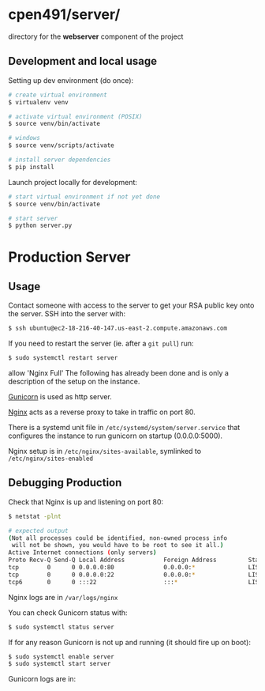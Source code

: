 # cpen491/server/
directory for the **webserver** component of the project


## Development and local usage
Setting up dev environment (do once):
```bash
# create virtual environment
$ virtualenv venv

# activate virtual environment (POSIX)
$ source venv/bin/activate

# windows
$ source venv/scripts/activate

# install server dependencies
$ pip install 

```

Launch project locally for development:
```bash
# start virtual environment if not yet done
$ source venv/bin/activate

# start server
$ python server.py
```



# Production Server
## Usage
Contact someone with access to the server to get your RSA public key onto the
server.  SSH into the server with:

```bash
$ ssh ubuntu@ec2-18-216-40-147.us-east-2.compute.amazonaws.com
```

If you need to restart the server (ie. after a ```git pull```) run:

```bash
$ sudo systemctl restart server
```

allow 'Nginx Full'
The following has already been done and is only a description of the setup
on the instance.

[Gunicorn](http://gunicorn.org/) is used as http server.

[Nginx](https://www.nginx.com/) acts as a reverse proxy to take in traffic on port 80.
 
There is a systemd unit file in ```/etc/systemd/system/server.service``` that
configures the instance to run gunicorn on startup (0.0.0.0:5000).

Nginx setup is in ```/etc/nginx/sites-available```, symlinked to ```/etc/nginx/sites-enabled```

## Debugging Production
Check that Nginx is up and listening on port 80:
```bash
$ netstat -plnt

# expected output
(Not all processes could be identified, non-owned process info
 will not be shown, you would have to be root to see it all.)
Active Internet connections (only servers)
Proto Recv-Q Send-Q Local Address           Foreign Address         State       PID/Program name
tcp        0      0 0.0.0.0:80              0.0.0.0:*               LISTEN      -
tcp        0      0 0.0.0.0:22              0.0.0.0:*               LISTEN      -
tcp6       0      0 :::22                   :::*                    LISTEN      -
``` 

Nginx logs are in ```/var/logs/nginx```

You can check Gunicorn status with:
```bash
$ sudo systemctl status server
```

If for any reason Gunicorn is not up and running (it should fire up on boot):
```bash
$ sudo systemctl enable server
$ sudo systemctl start server
```

Gunicorn logs are in:
